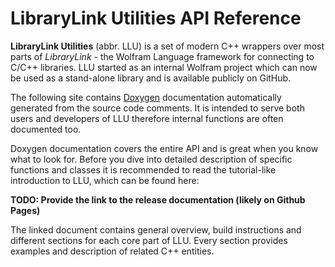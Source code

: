 # LibraryLink Utilities API Reference

**LibraryLink Utilities** (abbr. LLU) is a set of modern C++ wrappers over most parts of *LibraryLink* - the Wolfram Language framework for connecting
to C/C++ libraries. LLU started as an internal Wolfram project which can now be used as a stand-alone library and is available publicly on GitHub.

The following site contains [Doxygen](https://www.doxygen.nl/index.html) documentation automatically generated from the source code comments.
It is intended to serve both users and developers of LLU therefore internal functions are often documented too. 

Doxygen documentation covers the entire API and is great when you know what to look for. Before you dive into detailed description of specific 
functions and classes it is recommended to read the tutorial-like introduction to LLU, which can be found here:

**TODO: Provide the link to the release documentation (likely on Github Pages)**

The linked document contains general overview, build instructions and different sections for each core part of LLU. 
Every section provides examples and description of related C++ entities.